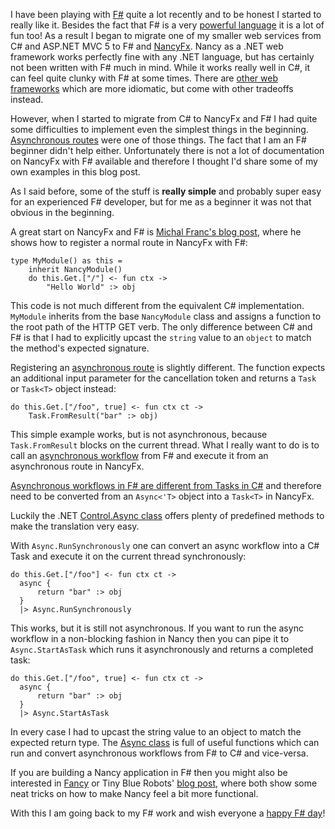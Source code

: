 ﻿<!--
    Published: 2016-04-12 21:01
    Author: Dustin Moris Gorski
    Title: Asynchronous F# workflows in NancyFx
    Tags: nancyfx fsharp async
-->
I have been playing with [F#](http://fsharp.org/) quite a lot recently and to be honest I started to really like it. Besides the fact that F# is a very [powerful language](https://fsharpforfunandprofit.com/posts/why-use-fsharp-intro/) it is a lot of fun too! As a result I began to migrate one of my smaller web services from C# and ASP.NET MVC 5 to F# and [NancyFx](http://nancyfx.org/). Nancy as a .NET web framework works perfectly fine with any .NET language, but has certainly not been written with F# much in mind. While it works really well in C#, it can feel quite clunky with F# at some times. There are [other web frameworks](https://suave.io/) which are more idiomatic, but come with other tradeoffs instead.

However, when I started to migrate from C# to NancyFx and F# I had quite some difficulties to implement even the simplest things in the beginning. [Asynchronous routes](https://github.com/NancyFx/Nancy/wiki/Async) were one of those things. The fact that I am an F# beginner didn't help either. Unfortunately there is not a lot of documentation on NancyFx with F# available and therefore I thought I'd share some of my own examples in this blog post.

As I said before, some of the stuff is **really simple** and probably super easy for an experienced F# developer, but for me as a beginner it was not that obvious in the beginning.

A great start on NancyFx and F# is [Michal Franc's blog post](http://www.mfranc.com/blog/f-and-nancy-beyond-hello-world/), where he shows how to register a normal route in NancyFx with F#:

<pre><code>type MyModule() as this =
    inherit NancyModule()
    do this.Get.["/"] &lt;- fun ctx -&gt; 
        "Hello World" :&gt; obj</code></pre>

This code is not much different from the equivalent C# implementation. `MyModule` inherits from the base `NancyModule` class and assigns a function to the root path of the HTTP GET verb. The only difference between C# and F# is that I had to explicitly upcast the `string` value to an `object` to match the method's expected signature.

Registering an [asynchronous route](https://github.com/NancyFx/Nancy/wiki/Defining-routes) is slightly different. The function expects an additional input parameter for the cancellation token and returns a `Task` or `Task<T>` object instead:

<pre><code>do this.Get.["/foo", true] &lt;- fun ctx ct -&gt;
    Task.FromResult("bar" :&gt; obj)</code></pre>

This simple example works, but is not asynchronous, because `Task.FromResult` blocks on the current thread. What I really want to do is to call an [asynchronous workflow](https://msdn.microsoft.com/en-us/library/dd233250.aspx) from F# and execute it from an asynchronous route in NancyFx.

[Asynchronous workflows in F# are different from Tasks in C#](http://stackoverflow.com/questions/12708504/is-asynchronous-in-c-sharp-the-same-implementation-as-in-f#answer-12708955) and therefore need to be converted from an <code>Async&lt;'T&gt;</code> object into a <code>Task&lt;T&gt;</code> in NancyFx.

Luckily the .NET [Control.Async class](https://msdn.microsoft.com/en-us/library/ee370232.aspx) offers plenty of predefined methods to make the translation very easy.

With `Async.RunSynchronously` one can convert an async workflow into a C# Task and execute it on the current thread synchronously:

<pre><code>do this.Get.["/foo"] &lt;- fun ctx ct -&gt;
  async {
      return "bar" :&gt; obj
  }
  |&gt; Async.RunSynchronously</code></pre>

This works, but it is still not asynchronous. If you want to run the async workflow in a non-blocking fashion in Nancy then you can pipe it to `Async.StartAsTask` which runs it asynchronously and returns a completed task:

<pre><code>do this.Get.["/foo", true] &lt;- fun ctx ct -&gt;
  async {
      return "bar" :&gt; obj
  }
  |&gt; Async.StartAsTask</code></pre>

In every case I had to upcast the string value to an object to match the expected return type. The [Async class](https://msdn.microsoft.com/en-us/library/ee370232.aspx) is full of useful functions which can run and convert asynchronous workflows from F# to C# and vice-versa.

If you are building a Nancy application in F# then you might also be interested in [Fancy](https://github.com/simonhdickson/Fancy) or Tiny Blue Robots' [blog post](http://tinybluerobots.github.io/fsharp/2015/03/17/nancy-fsharp.html), where both show some neat tricks on how to make Nancy feel a bit more functional.

With this I am going back to my F# work and wish everyone a [happy F# day](https://fsharpforfunandprofit.com/posts/happy-fsharp-day/)!